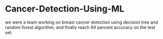 # Cancer-Detection-Using-ML
we were a team working on breast cancer detection using decision tree and random forest algorithm, and finally reach 94 percent accuracy on the test set.

